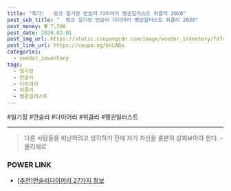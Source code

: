 ```yaml
--- 
title: "특가!   핑크 일기장 먼슬리 다이어리 펭귄일러스트 위클리 2020" 
post_sub_title: "  핑크 일기장 먼슬리 다이어리 펭귄일러스트 위클리 2020" 
post_money: ₩ 7,300 
post_date: 2020.02.01 
post_img_url: https://static.coupangcdn.com/image/vendor_inventory/fd7c/a2443bdd827330372b46ae2f05c868767a4d1a84fe943880533c4028cb71.jpg 
post_link_url: https://coupa.ng/bnLABa 
categories: 
  - vendor_inventory 
tags: 
  - 일기장 
  - 먼슬리 
  - 다이어리 
  - 위클리 
  - 펭귄일러스트 
--- 
```

  #일기장 #먼슬리 #다이어리 #위클리 #펭귄일러스트 
<hr> 

> 다른 사람들을 비난하려고 생각하기 전에 자기 자신을 충분히 살펴보아야 한다. - 몰리에르 


### POWER LINK

* <a href="https://blog.naver.com/fasyy4321/221792016208" target="_blank">[추천]먼슬리다이어리 27가지 정보</a>
